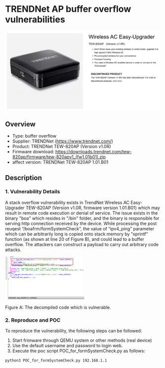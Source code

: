 # TRENDNet AP buffer overflow vulnerabilities

![image-20221027101724040](../image-20221027101724040.png)

## Overview

* Type: buffer overflow
* Supplier: TRENDNet  (https://www.trendnet.com/)
* Product: TRENDNet TEW-820AP (Version v1.0R)
* Firmware download: https://downloads.trendnet.com/tew-820ap/firmware/tew-820apv1_(fw1.01b01).zip
* affect version: TRENDNet TEW-820AP 1.01.B01



## Description

### 1. Vulnerability Details

A stack overflow vulnerability exists in TrendNet Wireless AC Easy-Upgrader TEW-820AP (Version v1.0R, firmware version 1.01.B01) which may result in remote code execution or denial of service. The issue exists in the binary "boa" which resides in "/bin" folder, and the binary is responsible for serving http connection received by the device. While processing the post reuqest “/boafrm/formSystemCheck”, the value of “ipv4_ping” parameter which can be arbitrarily long is copied onto stack memory by "sprintf" function (as shown at line 20 of Figure B), and could lead to a buffer overflow. The attackers can construct a payload to carry out arbitrary code attacks.

<img src="./image/image-20221027144646497.png" alt="image-20221027144646497" style="zoom:25%;" />

Figure A: The decompiled code which is vulnerable.



### 2. Reproduce and POC

To reproduce the vulnerability, the following steps can be followed:

1. Start frimware through QEMU system or other methods (real device)
2. Use the default username and password to login web.
3. Execute the poc script POC_for_formSystemCheck.py as follows:

```bash
python3 POC_for_formSystemCheck.py 192.168.1.1
```

